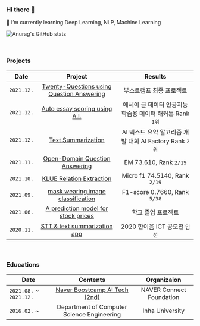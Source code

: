 ### Hi there 👋
🌱 I’m currently learning Deep Learning, NLP, Machine Learning
<br>

![Anurag's GitHub stats](https://github-readme-stats.vercel.app/api?username=Jay-Ppark&show_icons=true&theme=radical)

<br>

### Projects
| Date | Project | Results |
|-------|:--------:|:---------:|
|`2021.12.`   | [Twenty-Questions using Question Answering](https://github.com/boostcampaitech2/final-project-level3-nlp-09) | 부스트캠프 최종 프로젝트|
|`2021.12.`   | [Auto essay scoring using A.I.](https://github.com/quarter-100/essay-grading-hackathon) | 에세이 글 데이터 인공지능 학습용 데이터 해커톤 Rank `1위`|
|`2021.12.`   | [Text Summarization](https://github.com/Jay-Ppark/text-summarization) | AI 텍스트 요약 알고리즘 개발 대회 AI Factory Rank `2위`|
|`2021.11.`   | [Open-Domain Question Answering](https://github.com/Jay-Ppark/mrc-level2-nlp-09) | EM 73.610, Rank `2/19`|
|`2021.10.`   | [KLUE Relation Extraction](https://github.com/Jay-Ppark/klue-level2-nlp-09) | Micro f1 74.5140, Rank `2/19` |
|`2021.09.`   | [mask wearing image classification](https://github.com/Jay-Ppark/image-classification-level1-18) | F1-score 0.7660, Rank `5/38`|
|`2021.06.`   | [A prediction model for stock prices](https://github.com/Jay-Ppark/stock-prediction-model) | 학교 졸업 프로젝트|
|`2020.11.`   | [STT & text summarization app](https://github.com/Jay-Ppark/ASMR_APP) | 2020 한이음 ICT 공모전 `입선`|

<br>

### Educations

| Date | Contents 	| Organizaion |
|-----	|:----------:	|:-----------:|
|`2021.08.` ~ `2021.12.`| [Naver Boostcamp AI Tech (2nd)](https://boostcamp.connect.or.kr/program_ai.html) | NAVER Connect Foundation|
|`2016.02.` ~  	| Department of Computer Science Engineering  | Inha University|

<!--
**Jay-Ppark/Jay-Ppark** is a ✨ _special_ ✨ repository because its `README.md` (this file) appears on your GitHub profile.

Here are some ideas to get you started:

- 🔭 I’m currently working on ...
- 🌱 I’m currently learning ...
- 👯 I’m looking to collaborate on ...
- 🤔 I’m looking for help with ...
- 💬 Ask me about ...
- 📫 How to reach me: ...
- 😄 Pronouns: ...
- ⚡ Fun fact: ...
-->
